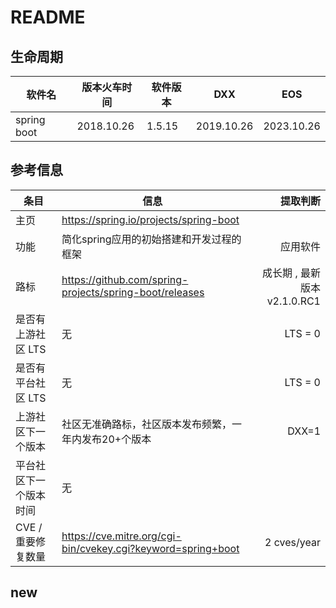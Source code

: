 # README
## 生命周期

| 软件名 | 版本火车时间 | 软件版本 | DXX        | EOS       |
| ------ | ------------ | -------- | ---------- | --------- |
| spring boot | 2018.10.26 | 1.5.15 | 2019.10.26 | 2023.10.26 |

## 参考信息

| 条目 | 信息 | 提取判断 |
| ------ | -------- | --------:|
| 主页 | https://spring.io/projects/spring-boot | |
| 功能 | 简化spring应用的初始搭建和开发过程的框架 | 应用软件 |
| 路标 | https://github.com/spring-projects/spring-boot/releases |  成长期  ,  最新版本v2.1.0.RC1 |
| 是否有上游社区 LTS | 无 | LTS = 0 |
| 是否有平台社区 LTS | 无 | LTS = 0 |
| 上游社区下一个版本 | 社区无准确路标，社区版本发布频繁，一年内发布20+个版本 | DXX=1 |
| 平台社区下一个版本时间 | 无 |  |
| CVE / 重要修复数量 |  https://cve.mitre.org/cgi-bin/cvekey.cgi?keyword=spring+boot | 2 cves/year |
## new

